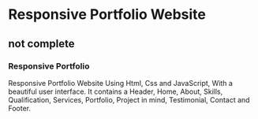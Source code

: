 # Responsive Portfolio Website 
## not complete
### Responsive Portfolio
Responsive Portfolio Website Using Html, Css and JavaScript, With a beautiful user interface. It contains a Header, Home, About, Skills, Qualification, Services, Portfolio, Project in mind, Testimonial, Contact and Footer.


